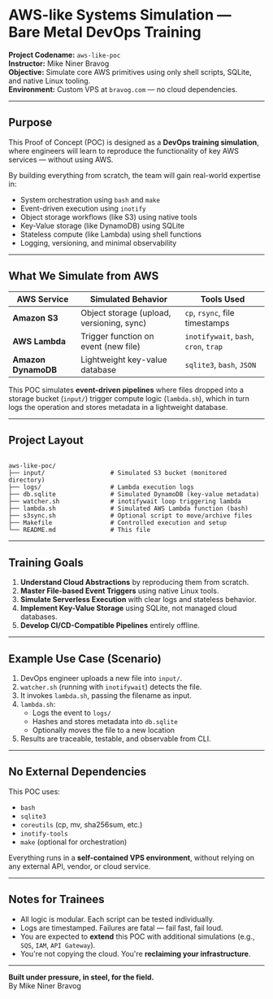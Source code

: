 # AWS-like Systems Simulation — Bare Metal DevOps Training

**Project Codename:** `aws-like-poc`  
**Instructor:** Mike Niner Bravog  
**Objective:** Simulate core AWS primitives using only shell scripts, SQLite, and native Linux tooling.  
**Environment:** Custom VPS at `bravog.com` — no cloud dependencies.

---

## Purpose

This Proof of Concept (POC) is designed as a **DevOps training simulation**, where engineers will learn to reproduce the functionality of key AWS services — without using AWS.

By building everything from scratch, the team will gain real-world expertise in:

- System orchestration using `bash` and `make`
- Event-driven execution using `inotify`
- Object storage workflows (like S3) using native tools
- Key-Value storage (like DynamoDB) using SQLite
- Stateless compute (like Lambda) using shell functions
- Logging, versioning, and minimal observability

---

## What We Simulate from AWS

| AWS Service         | Simulated Behavior                            | Tools Used                            |
|---------------------|------------------------------------------------|----------------------------------------|
| **Amazon S3**       | Object storage (upload, versioning, sync)     | `cp`, `rsync`, file timestamps         |
| **AWS Lambda**      | Trigger function on event (new file)          | `inotifywait`, `bash`, `cron`, `trap` |
| **Amazon DynamoDB** | Lightweight key-value database                | `sqlite3`, `bash`, `JSON`              |

This POC simulates **event-driven pipelines** where files dropped into a storage bucket (`input/`) trigger compute logic (`lambda.sh`), which in turn logs the operation and stores metadata in a lightweight database.

---

## Project Layout

```

aws-like-poc/
├── input/                  # Simulated S3 bucket (monitored directory)
├── logs/                   # Lambda execution logs
├── db.sqlite               # Simulated DynamoDB (key-value metadata)
├── watcher.sh              # inotifywait loop triggering lambda
├── lambda.sh               # Simulated AWS Lambda function (bash)
├── s3sync.sh               # Optional script to move/archive files
├── Makefile                # Controlled execution and setup
└── README.md               # This file

```

---

## Training Goals

1. **Understand Cloud Abstractions** by reproducing them from scratch.
2. **Master File-based Event Triggers** using native Linux tools.
3. **Simulate Serverless Execution** with clear logs and stateless behavior.
4. **Implement Key-Value Storage** using SQLite, not managed cloud databases.
5. **Develop CI/CD-Compatible Pipelines** entirely offline.

---

## Example Use Case (Scenario)

1. DevOps engineer uploads a new file into `input/`.
2. `watcher.sh` (running with `inotifywait`) detects the file.
3. It invokes `lambda.sh`, passing the filename as input.
4. `lambda.sh`:
   - Logs the event to `logs/`
   - Hashes and stores metadata into `db.sqlite`
   - Optionally moves the file to a new location
5. Results are traceable, testable, and observable from CLI.

---

## No External Dependencies

This POC uses:
- `bash`
- `sqlite3`
- `coreutils` (cp, mv, sha256sum, etc.)
- `inotify-tools`
- `make` (optional for orchestration)

Everything runs in a **self-contained VPS environment**, without relying on any external API, vendor, or cloud service.

---

## Notes for Trainees

- All logic is modular. Each script can be tested individually.
- Logs are timestamped. Failures are fatal — fail fast, fail loud.
- You are expected to **extend** this POC with additional simulations (e.g., `SQS`, `IAM`, `API Gateway`).
- You're not copying the cloud. You're **reclaiming your infrastructure**.

---

**Built under pressure, in steel, for the field.**  
By Mike Niner Bravog

